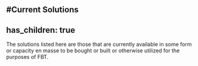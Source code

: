 #Current Solutions
---
has_children: true
---

The solutions listed here are those that are currently available in some form or capacity en masse to be bought or built or otherwise utilized for the purposes of FBT.
